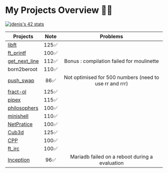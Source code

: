 # My Projects Overview 🏊🏻

[![jdenis's 42 stats](https://badge.mediaplus.ma/starryblue/jdenis?1337Badge=off&UM6P=off)](https://profile.intra.42.fr/)

| Projects               | Note   | Problems  |
|------------------------|--------|----------|
| [libft](./libft/)                 | <div align="center">125✅</div>  |  |
| [ft_printf](./ft_printf/)         | <div align="center">100✅</div>  |  |
| [get_next_line](./get_next_line/) | <div align="center">112✅</div>  | <div align="center">Bonus : compilation failed for moulinette</div> |
| born2beroot     | <div align="center">110✅</div>  |  |
| [push_swap](./push_swap/)         | <div align="center">86✅</div>   | <div align="center">Not optimised for 500 numbers (need to use rr and rrr)</div> |
| [fract-ol](./fract-ol/)           | <div align="center">125✅</div>  |  |
| [pipex](./pipex/)                 | <div align="center">115✅</div>  |  |
| [philosophers](./philosophers/)   | <div align="center">100✅</div>  |  |
| [minishell](./minishell/)         | <div align="center">110✅</div>  |  |
| [NetPratice](./NetPratice/)       | <div align="center">100✅</div>  |  |
| [Cub3d](./Cub3d/)                 | <div align="center">125✅</div>  |  |
| [CPP](./CPP/)                     | <div align="center">100✅</div>  |  |
| [ft_irc](./ft_irc/)               | <div align="center">100✅</div>  |  |
| [Inception](./Inception/)         | <div align="center">96✅</div>   | <div align="center">Mariadb failed on a reboot during a evaluation</div> |
